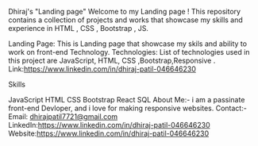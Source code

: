 Dhiraj's "Landing page" Welcome to my Landing page ! This repository contains a collection of projects and works that showcase my skills and experience in HTML , CSS , Bootstrap , JS.

Landing Page: This is Landing page that showcase my skils and ability to work on front-end Technology. Technologies: List of technologies used in this project are JavaScript, HTML, CSS ,Bootstrap,Responsive . Link:https://www.linkedin.com/in/dhiraj-patil-046646230

Skills

JavaScript HTML CSS Bootstrap React SQL About Me:- i am a passinate front-end Devloper, and i love for making responsive websites. Contact:- Email: dhirajpatil7721@gmail.com LinkedIn:https://www.linkedin.com/in/dhiraj-patil-046646230 Website:https://www.linkedin.com/in/dhiraj-patil-046646230